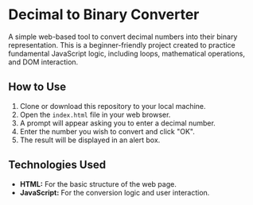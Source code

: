 # Decimal to Binary Converter

A simple web-based tool to convert decimal numbers into their binary representation. This is a beginner-friendly project created to practice fundamental JavaScript logic, including loops, mathematical operations, and DOM interaction.

## How to Use

1.  Clone or download this repository to your local machine.
2.  Open the `index.html` file in your web browser.
3.  A prompt will appear asking you to enter a decimal number.
4.  Enter the number you wish to convert and click "OK".
5.  The result will be displayed in an alert box.

## Technologies Used

* **HTML:** For the basic structure of the web page.
* **JavaScript:** For the conversion logic and user interaction.

